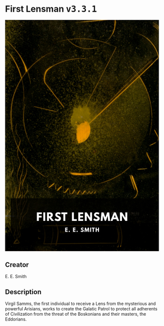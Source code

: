 
# First Lensman <kbd>v3.3.1</kbd>

<center>
  <img src="./cover-1024.jpg"/>
</center>

## Creator
E. E. Smith

## Description
Virgil Samms, the first individual to receive a Lens from the mysterious and powerful Arisians, works to create the Galatic Patrol to protect all adherents of Civilization from the threat of the Boskonians and their masters, the Eddorians.
